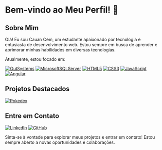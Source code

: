 # Bem-vindo ao Meu Perfil! 👋

## Sobre Mim

Olá! Eu sou Cauan Cem, um estudante apaixonado por tecnologia e entusiasta de desenvolvimento web. Estou sempre em busca de aprender e aprimorar minhas habilidades em diversas tecnologias.

Atualmente, estou focado em:

[![OutSystems](https://img.shields.io/badge/-OutSystems-ff2400?style=for-the-badge&logo=outsystems&logoColor=white)](#)
[![MicrosoftSQLServer](https://img.shields.io/badge/SQL%20Server-CC2927?style=for-the-badge&logo=microsoft%20sql%20server&logoColor=white)](#)
[![HTML5](https://img.shields.io/badge/html5-%23E34F26.svg?style=for-the-badge&logo=html5&logoColor=white)](#) 
[![CSS3](https://img.shields.io/badge/-CSS3-1572B6?style=for-the-badge&logo=css3&logoColor=white)](#) 
[![JavaScript](https://img.shields.io/badge/-JavaScript-F7DF1E?style=for-the-badge&logo=javascript&logoColor=black)](#) 
[![Angular](https://img.shields.io/badge/-Angular-DD0031?style=for-the-badge&logo=angular&logoColor=white)](#) 


## Projetos Destacados

[![Pokedex](https://img.shields.io/badge/-Pokedex-336791?style=for-the-badge&logo=github)](link_para_o_repositório)

## Entre em Contato

[![LinkedIn](https://img.shields.io/badge/-LinkedIn-0077B5?style=for-the-badge&logo=linkedin&logoColor=white)](link_para_seu_perfil)
[![GitHub](https://img.shields.io/badge/-GitHub-181717?style=for-the-badge&logo=github&logoColor=white)](link_para_seu_perfil_no_github)

Sinta-se à vontade para explorar meus projetos e entrar em contato! Estou sempre aberto a novas oportunidades e colaborações.
